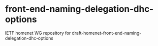 # front-end-naming-delegation-dhc-options
IETF homenet WG repository for draft-homenet-front-end-naming-delegation-dhc-options
